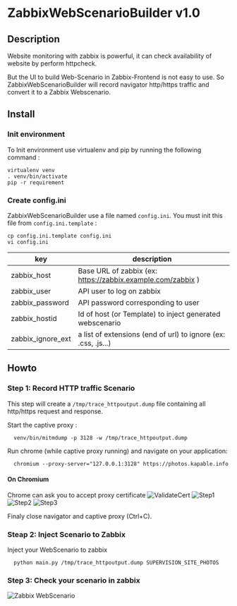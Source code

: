 # ZabbixWebScenarioBuilder v1.0

## Description

Website monitoring with zabbix is powerful, it can check availability of website by perform httpcheck.

But the UI to build Web-Scenario in Zabbix-Frontend is not easy to use. So ZabbixWebScenarioBuilder will record navigator http/https traffic and convert it to a Zabbix Webscenario.

## Install

### Init environment
To Init environment use virtualenv and pip by running the following command :
```
virtualenv venv
. venv/bin/activate
pip -r requirement
```

### Create config.ini

ZabbixWebScenarioBuilder use a file named `config.ini`. You must init this file from `config.ini.template` :
```
cp config.ini.template config.ini
vi config.ini
```
|  key             | description                                                 |
|------------------|-------------------------------------------------------------|
| zabbix_host      | Base URL of zabbix (ex: https://zabbix.example.com/zabbix ) |
| zabbix_user      | API user to log on zabbix                                   |
| zabbix_password  | API password corresponding to user                          |
| zabbix_hostid    | Id of host (or Template) to inject generated webscenario    |
| zabbix_ignore_ext | a list of extensions (end of url) to ignore (ex: .css, .js...) |

## Howto

### Step 1: Record HTTP traffic Scenario

This step will create a `/tmp/trace_httpoutput.dump` file containing all http/https request and response.

Start the captive proxy :
```
  venv/bin/mitmdump -p 3128 -w /tmp/trace_httpoutput.dump
```
Run chrome (while captive proxy running) and navigate on your application:
```
  chromium --proxy-server="127.0.0.1:3128" https://photos.kapable.info
```

#### On Chromium
Chrome can ask you to accept proxy certificate
![ValidateCert](https://github.com/matgou/zabbix_webscenario_builder/raw/main/documentation/chromium1.png)
![Step1](https://github.com/matgou/zabbix_webscenario_builder/raw/main/documentation/chromium2.png)
![Step2](https://github.com/matgou/zabbix_webscenario_builder/raw/main/documentation/chromium3.png)
![Step3](https://github.com/matgou/zabbix_webscenario_builder/raw/main/documentation/chromium4.png)

Finaly close navigator and captive proxy (Ctrl+C).

### Steap 2: Inject Scenario to Zabbix

Inject your WebScenario to zabbix
```
  python main.py /tmp/trace_httpoutput.dump SUPERVISION_SITE_PHOTOS
```

### Step 3: Check your scenario in zabbix

![Zabbix WebScenario](https://github.com/matgou/zabbix_webscenario_builder/raw/main/documentation/zabbix_webscenario.png)
